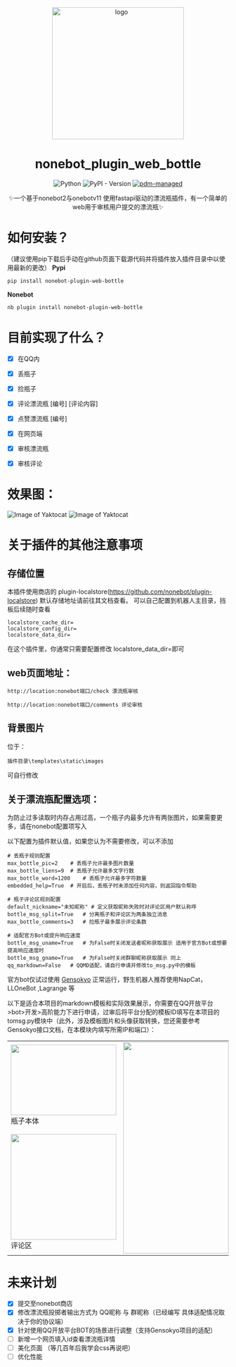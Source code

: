 <!-- markdownlint-disable MD033 MD036 MD041  -->
<div align="center">
  <a href="https://v2.nonebot.dev/store">
    <img src="./img/NoneBotPlugin.png" width="300" alt="logo" />
  </a>


# nonebot_plugin_web_bottle
![Python](https://img.shields.io/badge/Python-3.9+-blue.svg)
![PyPI - Version](https://img.shields.io/pypi/v/nonebot-plugin-web-bottle)
[![pdm-managed](https://img.shields.io/endpoint?url=https%3A%2F%2Fcdn.jsdelivr.net%2Fgh%2Fpdm-project%2F.github%2Fbadge.json)](https://pdm-project.org)

✨一个基于nonebot2与onebotv11 使用fastapi驱动的漂流瓶插件，有一个简单的web用于审核用户提交的漂流瓶✨


</div>


# 如何安装？
（建议使用pip下载后手动在github页面下载源代码并将插件放入插件目录中以使用最新的更改）
**Pypi**
```bash
pip install nonebot-plugin-web-bottle
```

**Nonebot**
```bash
nb plugin install nonebot-plugin-web-bottle
```

# 目前实现了什么？
- [x] 在QQ内
- [x] 丢瓶子
- [x] 捡瓶子
- [x] 评论漂流瓶 [编号] [评论内容]
- [x] 点赞漂流瓶 [编号]
- [x] 在网页端
- [x] 审核漂流瓶
- [x] 审核评论


# 效果图：
![Image of Yaktocat](https://github.com/luosheng520qaq/nonebot_plugin_web_bottle/blob/master/example/bottles.png)
![Image of Yaktocat](https://github.com/luosheng520qaq/nonebot_plugin_web_bottle/blob/master/example/comments.png)
# 关于插件的其他注意事项
## 存储位置
本插件使用商店的 plugin-localstore(https://github.com/nonebot/plugin-localstore)
默认存储地址请前往其文档查看。
可以自己配置到机器人主目录，挡板后续随时查看
```
localstore_cache_dir=   
localstore_config_dir=
localstore_data_dir=
```
在这个插件里，你通常只需要配置修改 localstore_data_dir=即可
## web页面地址：
```
http://location:nonebot端口/check 漂流瓶审核

http://location:nonebot端口/comments 评论审核
```
## 背景图片
位于：
```
插件目录\templates\static\images
```
可自行修改
## 关于漂流瓶配置选项：
为防止过多读取时内存占用过高，一个瓶子内最多允许有两张图片，如果需要更多，请在nonebot配置项写入 

以下配置为插件默认值，如果您认为不需要修改，可以不添加
```
# 丢瓶子规则配置
max_bottle_pic=2    # 丢瓶子允许最多图片数量
max_bottle_liens=9  # 丢瓶子允许最多文字行数
max_bottle_word=1200    # 丢瓶子允许最多字符数量
embedded_help=True  # 开启后，丢瓶子时未添加任何内容，则返回指令帮助

# 瓶子评论区规则配置
default_nickname="未知昵称" # 定义获取昵称失败时对评论区用户默认称呼
bottle_msg_split=True   # 分离瓶子和评论区为两条独立消息
max_bottle_comments=3   # 捡瓶子最多展示评论条数

# 适配官方Bot或提升响应速度
bottle_msg_uname=True   # 为False时关闭发送者昵称获取展示 适用于官方Bot或想要提高响应速度时
bottle_msg_gname=True   # 为False时关闭群聊昵称获取展示 同上
qq_markdown=False   # QQMD适配，请自行申请并修改to_msg.py中的模板
```

官方bot仅试过使用 [Gensokyo](https://github.com/Hoshinonyaruko/Gensokyo) 正常运行，野生机器人推荐使用NapCat，LLOneBot ,Lagrange 等

以下是适合本项目的markdown模板和实际效果展示，你需要在QQ开放平台>bot>开发>高阶能力下进行申请，过审后将平台分配的模板ID填写在本项目的tomsg.py模块中（此外，涉及模板图片和头像获取转换，您还需要参考Gensokyo接口文档，在本模块内填写所需IP和端口）：
<table>
  <tr>
    <td>
      <img src="https://github.com/youlanan/nonebot-plugin-web-bottle/blob/master/example/md02.png" width="240" height="160">
      <br>瓶子本体
    </td>
    <td rowspan="2"><img src="https://github.com/youlanan/nonebot-plugin-web-bottle/blob/master/example/md03.jpg" width="240" height="480"></td>
  </tr>
  <tr>
    <td>
      <img src="https://github.com/youlanan/nonebot-plugin-web-bottle/blob/master/example/md01.png" width="240" height="240">
      <br>评论区
    </td>
  </tr>
</table>




# 未来计划
- [x] 提交至nonebot商店 
- [x] 修改漂流瓶投掷者输出方式为 QQ昵称 与 群昵称（已经编写 具体适配情况取决于你的协议端）
- [x] 针对使用QQ开放平台BOT的场景进行调整（支持Gensokyo项目的适配）
- [ ] 新增一个网页填入id查看漂流瓶详情
- [ ] 美化页面 （等几百年后我学会css再说吧）
- [ ] 优化性能

